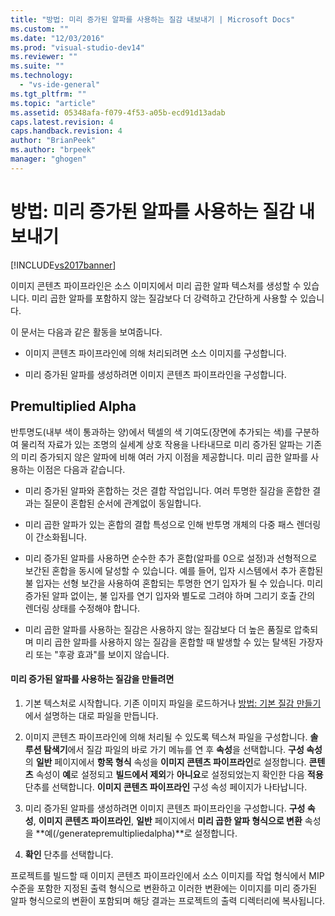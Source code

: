 ```yaml
---
title: "방법: 미리 증가된 알파를 사용하는 질감 내보내기 | Microsoft Docs"
ms.custom: ""
ms.date: "12/03/2016"
ms.prod: "visual-studio-dev14"
ms.reviewer: ""
ms.suite: ""
ms.technology: 
  - "vs-ide-general"
ms.tgt_pltfrm: ""
ms.topic: "article"
ms.assetid: 05348afa-f079-4f53-a05b-ecd91d13adab
caps.latest.revision: 4
caps.handback.revision: 4
author: "BrianPeek"
ms.author: "brpeek"
manager: "ghogen"
---
```

# 방법: 미리 증가된 알파를 사용하는 질감 내보내기
[!INCLUDE[vs2017banner](../code-quality/includes/vs2017banner.md)]

이미지 콘텐츠 파이프라인은 소스 이미지에서 미리 곱한 알파 텍스처를 생성할 수 있습니다.  미리 곱한 알파를 포함하지 않는 질감보다 더 강력하고 간단하게 사용할 수 있습니다.  
  
 이 문서는 다음과 같은 활동을 보여줍니다.  
  
-   이미지 콘텐츠 파이프라인에 의해 처리되려면 소스 이미지를 구성합니다.  
  
-   미리 증가된 알파를 생성하려면 이미지 콘텐츠 파이프라인을 구성합니다.  
  
## Premultiplied Alpha  
 반투명도\(내부 색이 통과하는 양\)에서 텍셀의 색 기여도\(장면에 추가되는 색\)를 구분하여 물리적 자료가 있는 조명의 실세계 상호 작용을 나타내므로 미리 증가된 알파는 기존의 미리 증가되지 않은 알파에 비해 여러 가지 이점을 제공합니다.  미리 곱한 알파를 사용하는 이점은 다음과 같습니다.  
  
-   미리 증가된 알파와 혼합하는 것은 결합 작업입니다. 여러 투명한 질감을 혼합한 결과는 질문이 혼합된 순서에 관계없이 동일합니다.  
  
-   미리 곱한 알파가 있는 혼합의 결합 특성으로 인해 반투명 개체의 다중 패스 렌더링이 간소화됩니다.  
  
-   미리 증가된 알파를 사용하면 순수한 추가 혼합\(알파를 0으로 설정\)과 선형적으로 보간된 혼합을 동시에 달성할 수 있습니다.  예를 들어, 입자 시스템에서 추가 혼합된 불 입자는 선형 보간을 사용하여 혼합되는 투명한 연기 입자가 될 수 있습니다.  미리 증가된 알파 없이는, 불 입자를 연기 입자와 별도로 그려야 하며 그리기 호출 간의 렌더링 상태를 수정해야 합니다.  
  
-   미리 곱한 알파를 사용하는 질감은 사용하지 않는 질감보다 더 높은 품질로 압축되며 미리 곱한 알파를 사용하지 않는 질감을 혼합할 때 발생할 수 있는 탈색된 가장자리 또는 "후광 효과"를 보이지 않습니다.  
  
#### 미리 증가된 알파를 사용하는 질감을 만들려면  
  
1.  기본 텍스처로 시작합니다.  기존 이미지 파일을 로드하거나 [방법: 기본 질감 만들기](../designers/how-to-create-a-basic-texture.md)에서 설명하는 대로 파일을 만듭니다.  
  
2.  이미지 콘텐츠 파이프라인에 의해 처리될 수 있도록 텍스쳐 파일을 구성합니다.  **솔루션 탐색기**에서 질감 파일의 바로 가기 메뉴를 연 후 **속성**을 선택합니다.  **구성 속성**의 **일반** 페이지에서 **항목 형식** 속성을 **이미지 콘텐츠 파이프라인**로 설정합니다.  **콘텐츠** 속성이 **예**로 설정되고 **빌드에서 제외**가 **아니요**로 설정되었는지 확인한 다음 **적용** 단추를 선택합니다.  **이미지 콘텐츠 파이프라인** 구성 속성 페이지가 나타납니다.  
  
3.  미리 증가된 알파를 생성하려면 이미지 콘텐츠 파이프라인을 구성합니다.  **구성 속성**, **이미지 콘텐츠 파이프라인**, **일반** 페이지에서 **미리 곱한 알파 형식으로 변환** 속성을 **예\(\/generatepremultipliedalpha\)**로 설정합니다.  
  
4.  **확인** 단추를 선택합니다.  
  
 프로젝트를 빌드할 때 이미지 콘텐츠 파이프라인에서 소스 이미지를 작업 형식에서 MIP 수준을 포함한 지정된 출력 형식으로 변환하고 이러한 변환에는 이미지를 미리 증가된 알파 형식으로의 변환이 포함되며 해당 결과는 프로젝트의 출력 디렉터리에 복사됩니다.